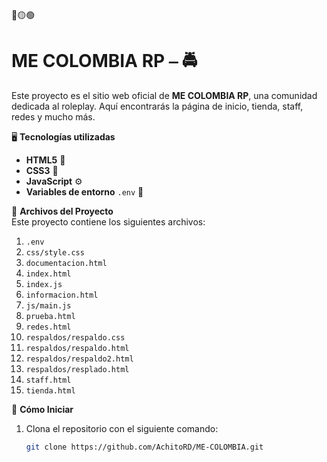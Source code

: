 🔴🟡🟢  
# ME COLOMBIA RP ⎯ 🚔

Este proyecto es el sitio web oficial de **ME COLOMBIA RP**, una comunidad dedicada al roleplay. Aquí encontrarás la página de inicio, tienda, staff, redes y mucho más.

🖥️ **Tecnologías utilizadas**

- **HTML5** 📄
- **CSS3** 🎨
- **JavaScript** ⚙️
- **Variables de entorno** `.env` 🔐

📁 **Archivos del Proyecto**  
Este proyecto contiene los siguientes archivos:

1. `.env`  
2. `css/style.css`
3. `documentacion.html`
4. `index.html`
5. `index.js`
6. `informacion.html`
7. `js/main.js`
8. `prueba.html`
9. `redes.html`
10. `respaldos/respaldo.css`
11. `respaldos/respaldo.html`
12. `respaldos/respaldo2.html`
13. `respaldos/resplado.html`
14. `staff.html`
15. `tienda.html`

🚀 **Cómo Iniciar**

1. Clona el repositorio con el siguiente comando:
   ```bash
   git clone https://github.com/AchitoRD/ME-COLOMBIA.git

